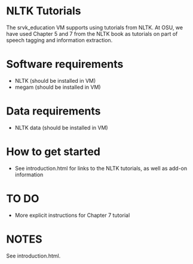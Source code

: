 # NLTK Tutorials

The srvk_education VM supports using tutorials from NLTK.  At OSU, we have used Chapter 5 and 7 from the NLTK book as tutorials on part of speech tagging and information extraction.

Software requirements
=====================
* NLTK (should be installed in VM)
* megam (should be installed in VM)

Data requirements
=================
* NLTK data (should be installed in VM)

How to get started
==================
* See introduction.html for links to the NLTK tutorials, as well as add-on information

TO DO
=====
* More explicit instructions for Chapter 7 tutorial

NOTES
=====
See introduction.html.
